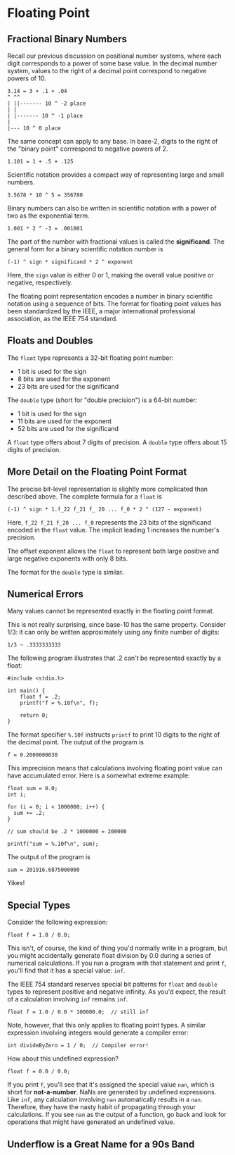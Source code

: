 # Floating Point

## Fractional Binary Numbers

Recall our previous discussion on positional number systems, where each digit corresponds to a power of some base value. In the decimal number system, values to the right of a decimal point correspond to negative powers of 10.

```
3.14 = 3 + .1 + .04
^ ^^  
| ||------- 10 ^ -2 place
| |
| |------- 10 ^ -1 place
|
|--- 10 ^ 0 place
```

The same concept can apply to any base. In base-2, digits to the right of the "binary point" corrrespond to negative powers of 2.

```
1.101 = 1 + .5 + .125
```

Scientific notation provides a compact way of representing large and small numbers.

```
3.5678 * 10 ^ 5 = 356780
```

Binary numbers can also be written in scientific notation with a power of two as the exponential term.

```
1.001 * 2 ^ -3 = .001001
```

The part of the number with fractional values is called the **significand**. The general form for a binary scientific notation number is

```
(-1) ^ sign * significand * 2 ^ exponent
```

Here, the `sign` value is either 0 or 1, making the overall value positive or negative, respectively.

The floating point representation encodes a number in binary scientific notation using a sequence of bits. The format for floating point values has been standardized by the IEEE, a major international professional association, as the IEEE 754 standard.

## Floats and Doubles

The `float` type represents a 32-bit floating point number:
  
  - 1 bit is used for the sign
  - 8 bits are used for the exponent
  - 23 bits are used for the significand
  
The `double` type (short for "double precision") is a 64-bit number:

  - 1 bit is used for the sign
  - 11 bits are used for the exponent
  - 52 bits are used for the significand
  
A `float` type offers about 7 digits of precision. A `double` type offers about 15 digits of precision.

## More Detail on the Floating Point Format

The precise bit-level representation is slightly more complicated than described above. The complete formula for a `float` is

```
(-1) ^ sign * 1.f_22 f_21 f_ 20 ... f_0 * 2 ^ (127 - exponent)
```

Here, `f_22 f_21 f_20 ... f_0` represents the 23 bits of the significand encoded in the `float` value. The implicit leading 1 increases the number's precision.

The offset exponent allows the `float` to represent both large positive and large negative exponents with only 8 bits.

The format for the `double` type is similar.


## Numerical Errors

Many values cannot be represented exactly in the floating point format. 

This is not really surprising, since base-10 has the same property. Consider 1/3: it can only be written approximately using any finite number of digits:

```
1/3 ~ .3333333333
```

The following program illustrates that .2 can't be represented exactly by a float:

```
#include <stdio.h>

int main() {
    float f = .2;
    printf("f = %.10f\n", f);
    
    return 0;
}
```

The format specifier `%.10f` instructs `printf` to print 10 digits to the right of the decimal point. The output of the program is

```
f = 0.2000000030
```

This imprecision means that calculations involving floating point value can have accumulated error. Here is a somewhat extreme example:

```
float sum = 0.0;
int i;

for (i = 0; i < 1000000; i++) {
  sum += .2;
}

// sum should be .2 * 1000000 = 200000

printf("sum = %.10f\n", sum);
```

The output of the program is

```
sum = 201916.6875000000
```

Yikes!

## Special Types

Consider the following expression:

```
float f = 1.0 / 0.0;
```

This isn't, of course, the kind of thing you'd normally write in a program, but you might accidentally generate float division by 0.0 during a series of numerical calculations. If you run a program with that statement and print `f`, you'll find that it has a special value: `inf`.

The IEEE 754 standard reserves special bit patterns for `float` and `double` types to represent positive and negative infinity. As you'd expect, the result of a calculation involving `inf` remains `inf`.

```
float f = 1.0 / 0.0 * 100000.0;  // still inf
```

Note, however, that this only applies to floating point types. A similar expression involving integers would generate a compiler error:

```
int divideByZero = 1 / 0;  // Compiler error!
```

How about this undefined expression?

```
float f = 0.0 / 0.0;
```

If you print `f`, you'll see that it's assigned the special value `nan`, which is short for **not-a-number**. NaNs are generated by undefined expressions. Like `inf`, any calculation involving `nan` automatically results in a `nan`. Therefore, they have the nasty habit of propagating through your calculations. If you see `nan` as the output of a function, go back and look for operations that might have generated an undefined value.

## Underflow is a Great Name for a 90s Band
